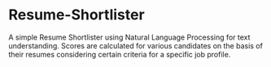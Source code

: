 # Resume-Shortlister
A simple Resume Shortlister using Natural Language Processing for text understanding. Scores are calculated for various candidates on the basis of their resumes considering certain criteria for a specific job profile.
